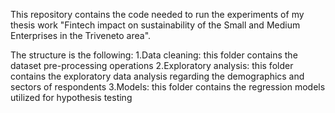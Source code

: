This repository contains the code needed to run the experiments of my thesis work "Fintech impact on sustainability of the Small and Medium Enterprises in the Triveneto area". 

The structure is the following: 
1.Data cleaning: this folder contains the dataset pre-processing operations
2.Exploratory analysis: this folder contains the exploratory data analysis regarding the demographics and sectors of respondents
3.Models: this folder contains the regression models utilized for hypothesis testing
